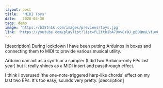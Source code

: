 ```yaml
---
layout: post
title:  "MIDI Toys"
date:   2020-03-30
tags: demo
image: 'https://b38tn1k.com/images/previews/toys.jpg'
link: 'https://youtube.com/playlist?list=PLZttbibA79ov0Y0J_pEOQnuLViuv8ho1e'
---
```


[description] During lockdown I have been putting Arduinos in boxes and connecting them to MIDI to provide various musical utility.

Arduino can act as a synth or a sampler (I did two Arduino-only EPs last year) but it really shines as a MIDI insert and passthrough effect.

I think I overused 'the one-note-triggered harp-like chords' effect on my last two EPs. It's too easy, sounds very pretty.
[description]
